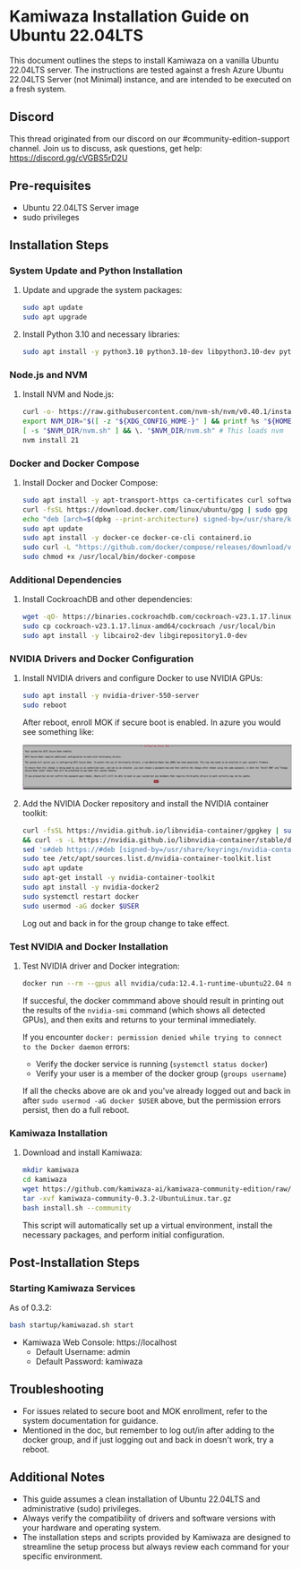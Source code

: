 # Kamiwaza Installation Guide on Ubuntu 22.04LTS

This document outlines the steps to install Kamiwaza on a vanilla Ubuntu 22.04LTS server. The instructions are tested against a fresh Azure Ubuntu 22.04LTS Server (not Minimal) instance, and are intended to be executed on a fresh system.

## Discord

This thread originated from our discord on our #community-edition-support channel. Join us to discuss, ask questions, get help: <https://discord.gg/cVGBS5rD2U>

## Pre-requisites

- Ubuntu 22.04LTS Server image
- sudo privileges

## Installation Steps

### System Update and Python Installation

1. Update and upgrade the system packages:

    ```bash
    sudo apt update
    sudo apt upgrade
    ```

2. Install Python 3.10 and necessary libraries:

    ```bash
    sudo apt install -y python3.10 python3.10-dev libpython3.10-dev python3.10-venv golang-cfssl python-is-python3 etcd-client net-tools curl jq
    ```

### Node.js and NVM

1. Install NVM and Node.js:

    ```bash
    curl -o- https://raw.githubusercontent.com/nvm-sh/nvm/v0.40.1/install.sh | bash
    export NVM_DIR="$([ -z "${XDG_CONFIG_HOME-}" ] && printf %s "${HOME}/.nvm" || printf %s "${XDG_CONFIG_HOME}/nvm")"
    [ -s "$NVM_DIR/nvm.sh" ] && \. "$NVM_DIR/nvm.sh" # This loads nvm
    nvm install 21
    ```

### Docker and Docker Compose

1. Install Docker and Docker Compose:

    ```bash
    sudo apt install -y apt-transport-https ca-certificates curl software-properties-common
    curl -fsSL https://download.docker.com/linux/ubuntu/gpg | sudo gpg --dearmor -o /usr/share/keyrings/docker-archive-keyring.gpg
    echo "deb [arch=$(dpkg --print-architecture) signed-by=/usr/share/keyrings/docker-archive-keyring.gpg] https://download.docker.com/linux/ubuntu $(lsb_release -cs) stable" | sudo tee /etc/apt/sources.list.d/docker.list > /dev/null
    sudo apt update
    sudo apt install -y docker-ce docker-ce-cli containerd.io
    sudo curl -L "https://github.com/docker/compose/releases/download/v2.24.6/docker-compose-$(uname -s)-$(uname -m)" -o /usr/local/bin/docker-compose
    sudo chmod +x /usr/local/bin/docker-compose
    ```

### Additional Dependencies

1. Install CockroachDB and other dependencies:

    ```bash
    wget -qO- https://binaries.cockroachdb.com/cockroach-v23.1.17.linux-amd64.tgz | tar xvz
    sudo cp cockroach-v23.1.17.linux-amd64/cockroach /usr/local/bin
    sudo apt install -y libcairo2-dev libgirepository1.0-dev
    ```

### NVIDIA Drivers and Docker Configuration

1. Install NVIDIA drivers and configure Docker to use NVIDIA GPUs:

    ```bash
    sudo apt install -y nvidia-driver-550-server
    sudo reboot
    ```

    After reboot, enroll MOK if secure boot is enabled. In azure you would see something like:

    ![Secure Boot](images/secureboot.png)

2. Add the NVIDIA Docker repository and install the NVIDIA container toolkit:

    ```bash
    curl -fsSL https://nvidia.github.io/libnvidia-container/gpgkey | sudo gpg --dearmor -o /usr/share/keyrings/nvidia-container-toolkit-keyring.gpg \
    && curl -s -L https://nvidia.github.io/libnvidia-container/stable/deb/nvidia-container-toolkit.list | \
    sed 's#deb https://#deb [signed-by=/usr/share/keyrings/nvidia-container-toolkit-keyring.gpg] https://#g' | \
    sudo tee /etc/apt/sources.list.d/nvidia-container-toolkit.list
    sudo apt update
    sudo apt-get install -y nvidia-container-toolkit
    sudo apt install -y nvidia-docker2
    sudo systemctl restart docker
    sudo usermod -aG docker $USER
    ```

    Log out and back in for the group change to take effect.

### Test NVIDIA and Docker Installation

1. Test NVIDIA driver and Docker integration:

    ```bash
    docker run --rm --gpus all nvidia/cuda:12.4.1-runtime-ubuntu22.04 nvidia-smi
    ```
    If succesful, the docker commmand above should result in printing out the results of the `nvidia-smi` command (which shows all detected GPUs), and then exits and returns to your terminal immediately.

    If you encounter `docker: permission denied while trying to connect to the Docker daemon` errors:
    * Verify the docker service is running (`systemctl status docker`)
    * Verify your user is a member of the docker group (`groups username`)
    
    If all the checks above are ok and you've already logged out and back in after `sudo usermod -aG docker $USER` above, but the permission errors persist, then do a full reboot.


     

### Kamiwaza Installation

1. Download and install Kamiwaza:

    ```bash
    mkdir kamiwaza
    cd kamiwaza
    wget https://github.com/kamiwaza-ai/kamiwaza-community-edition/raw/main/kamiwaza-community-0.3.2-UbuntuLinux.tar.gz
    tar -xvf kamiwaza-community-0.3.2-UbuntuLinux.tar.gz
    bash install.sh --community
    ```

    This script will automatically set up a virtual environment, install the necessary packages, and perform initial configuration.

## Post-Installation Steps

### Starting Kamiwaza Services

As of 0.3.2:

```bash
bash startup/kamiwazad.sh start
```

- Kamiwaza Web Console: https://localhost
	- Default Username: admin
	- Default Password: kamiwaza


## Troubleshooting

- For issues related to secure boot and MOK enrollment, refer to the system documentation for guidance.
- Mentioned in the doc, but remember to log out/in after adding to the docker group, and if just logging out and back in doesn't work, try a reboot.

## Additional Notes

- This guide assumes a clean installation of Ubuntu 22.04LTS and administrative (sudo) privileges.
- Always verify the compatibility of drivers and software versions with your hardware and operating system.
- The installation steps and scripts provided by Kamiwaza are designed to streamline the setup process but always review each command for your specific environment.
